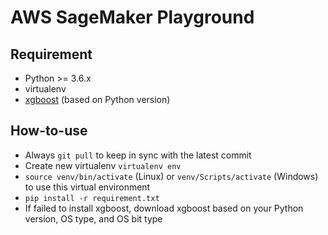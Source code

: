 # AWS SageMaker Playground

## Requirement
- Python >= 3.6.x
- virtualenv
- [xgboost](https://www.lfd.uci.edu/~gohlke/pythonlibs/) (based on Python version)

## How-to-use
- Always `git pull` to keep in sync with the latest commit
- Create new virtualenv `virtualenv env`
- `source venv/bin/activate` (Linux) or `venv/Scripts/activate` (Windows) to use this virtual environment
- `pip install -r requirement.txt`
- If failed to install xgboost, download xgboost based on your Python version, OS type, and OS bit type